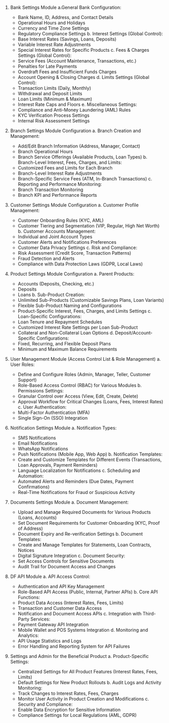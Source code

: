 1. Bank Settings Module
   a.General Bank Configuration:
     - Bank Name, ID, Address, and Contact Details
     - Operational Hours and Holidays
     - Currency and Time Zone Settings
     - Regulatory Compliance Settings
   b. Interest Settings (Global Control):
     - Base Interest Rates (Savings, Loans, Deposits)
     - Variable Interest Rate Adjustments
     - Special Interest Rates for Specific Products
   c. Fees & Charges Settings (Global Control):
     - Service Fees (Account Maintenance, Transactions, etc.)
     - Penalties for Late Payments
     - Overdraft Fees and Insufficient Funds Charges
     - Account Opening & Closing Charges
   d. Limits Settings (Global Control):
     - Transaction Limits (Daily, Monthly)
     - Withdrawal and Deposit Limits
     - Loan Limits (Minimum & Maximum)
     - Interest Rate Caps and Floors
   e. Miscellaneous Settings:
     - Compliance and Anti-Money Laundering (AML) Rules
     - KYC Verification Process Settings
     - Internal Risk Assessment Settings

2. Branch Settings Module Configuration
   a. Branch Creation and Management:
     - Add/Edit Branch Information (Address, Manager, Contact)
     - Branch Operational Hours
     - Branch Service Offerings (Available Products, Loan Types)
   b. Branch-Level Interest, Fees, Charges, and Limits:
     - Customized Fees and Limits for Each Branch
     - Branch-Level Interest Rate Adjustments
     - Branch-Specific Service Fees (ATM, In-Branch Transactions)
   c. Reporting and Performance Monitoring:
     - Branch Transaction Monitoring
     - Branch KPI and Performance Reports

3. Customer Settings Module Configuration
   a. Customer Profile Management:
     - Customer Onboarding Rules (KYC, AML)
     - Customer Tiering and Segmentation (VIP, Regular, High Net Worth)
   b. Customer Accounts Management:
     - Individual and Joint Account Types
     - Customer Alerts and Notifications Preferences
     - Customer Data Privacy Settings
   c. Risk and Compliance:
     - Risk Assessment (Credit Score, Transaction Patterns)
     - Fraud Detection and Alerts
     - Compliance with Data Protection Laws (GDPR, Local Laws)

4. Product Settings Module Configuration
   a. Parent Products:
     - Accounts (Deposits, Checking, etc.)
     - Deposits
     - Loans
   b. Sub-Product Creation:
     - Unlimited Sub-Products (Customizable Savings Plans, Loan Variants)
     - Flexible Sub-Product Naming and Configurations
     - Product-Specific Interest, Fees, Charges, and Limits Settings
   c. Loan-Specific Configurations:
     - Loan Tenure and Repayment Schedules
     - Customized Interest Rate Settings per Loan Sub-Product
     - Collateral and Non-Collateral Loan Options
   d. Deposit/Account-Specific Configurations:
     - Fixed, Recurring, and Flexible Deposit Plans
     - Minimum and Maximum Balance Requirements

5. User Management Module (Access Control List & Role Management)
   a. User Roles:
     - Define and Configure Roles (Admin, Manager, Teller, Customer Support)
     - Role-Based Access Control (RBAC) for Various Modules
   b. Permissions Settings:
     - Granular Control over Access (View, Edit, Create, Delete)
     - Approval Workflow for Critical Changes (Loans, Fees, Interest Rates)
   c. User Authentication:
     - Multi-Factor Authentication (MFA)
     - Single Sign-On (SSO) Integration

6. Notification Settings Module
   a. Notification Types:
     - SMS Notifications
     - Email Notifications
     - WhatsApp Notifications
     - Push Notifications (Mobile App, Web App)
   b. Notification Templates:
     - Create and Customize Templates for Different Events (Transactions, Loan Approvals, Payment Reminders)
     - Language Localization for Notifications
   c. Scheduling and Automation:
     - Automated Alerts and Reminders (Due Dates, Payment Confirmations)
     - Real-Time Notifications for Fraud or Suspicious Activity

7. Documents Settings Module
   a. Document Management:
     - Upload and Manage Required Documents for Various Products (Loans, Accounts)
     - Set Document Requirements for Customer Onboarding (KYC, Proof of Address)
     - Document Expiry and Re-verification Settings
   b. Document Templates:
     - Create and Manage Templates for Statements, Loan Contracts, Notices
     - Digital Signature Integration
   c. Document Security:
     - Set Access Controls for Sensitive Documents
     - Audit Trail for Document Access and Changes

8. DF API Module
   a. API Access Control:
     - Authentication and API Key Management
     - Role-Based API Access (Public, Internal, Partner APIs)
   b. Core API Functions:
     - Product Data Access (Interest Rates, Fees, Limits)
     - Transaction and Customer Data Access
     - Notification and Document Access APIs
   c. Integration with Third-Party Services:
     - Payment Gateway API Integration
     - Mobile Wallet and POS Systems Integration
   d. Monitoring and Analytics:
     - API Usage Statistics and Logs
     - Error Handling and Reporting System for API Failures

9. Settings and Admin for the Beneficial Product
   a. Product-Specific Settings:
     - Centralized Settings for All Product Features (Interest Rates, Fees, Limits)
     - Default Settings for New Product Rollouts
   b. Audit Logs and Activity Monitoring:
     - Track Changes to Interest Rates, Fees, Charges
     - Monitor User Activity in Product Creation and Modifications
   c. Security and Compliance:
     - Enable Data Encryption for Sensitive Information
     - Compliance Settings for Local Regulations (AML, GDPR)

